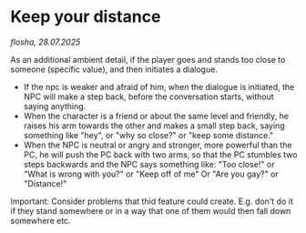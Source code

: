 # Keep your distance

*flosha, 28.07.2025*

As an additional ambient detail, if the player goes and stands too close to someone (specific value), and then initiates a dialogue.

* If the npc is weaker and afraid of him, when the dialogue is initiated, the NPC will make a step back, before the conversation starts, without saying anything. 
* When the character is a friend or about the same level and friendly, he raises his arm towards the other and makes a small step back, saying something like "hey", or "why so close?" or "keep some distance."
* When the NPC is neutral or angry and stronger, more powerful than the PC, he will push the PC back with two arms, so that the PC stumbles two steps backwards and the NPC says something like: "Too close!" or "What is wrong with you?" or "Keep off of me" Or "Are you gay?" or "Distance!"

Important: Consider problems that thid feature could create. E.g. don't do it if they stand somewhere or in a way that one of them would then fall down somewhere etc.
